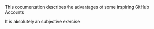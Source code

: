 This documentation describes the advantages of some inspiring GitHub Accounts

It is absolutely an subjective exercise